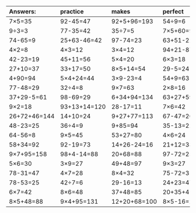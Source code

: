 | Answers: | practice | makes | perfect | ! |
| :--- | :--- | :--- | :--- | :--- |
| 7×5=35 | 92-45=47 | 92+5+96=193 | 54÷9=6 | 59+12=71 | 
| 9÷3=3 | 77-35=42 | 35÷7=5 | 7×5+60=95 | 5×9-1=44 | 
| 74-65=9 | 25+63-46=42 | 97-74=23 | 63+51-22=92 | 8×2+40=56 | 
| 4×2=8 | 4×3=12 | 3×4=12 | 94+21-87=28 | 12÷6=2 | 
| 42-23=19 | 45+11=56 | 5×4=20 | 6×3=18 | 2×6=12 | 
| 27+10=37 | 33+17=50 | 8×5+14=54 | 29-5=24 | 63÷9=7 | 
| 4+90=94 | 5×4+24=44 | 3×9-23=4 | 54+9=63 | 2×2-1=3 | 
| 77-48=29 | 32÷4=8 | 9×7=63 | 2×8=16 | 2×2=4 | 
| 37+29-5=61 | 98-69=29 | 6+34+94=134 | 63+27+59=149 | 51+23+53=127 | 
| 9×2=18 | 93+13+14=120 | 28-17=11 | 7×6=42 | 33+87+56=176 | 
| 26+72+46=144 | 14+10=24 | 9+27+77=113 | 67-47=20 | 96+43-19=120 | 
| 48-23=25 | 36÷4=9 | 9+85=94 | 35-13=22 | 44+95-97=42 | 
| 64-56=8 | 9×5=45 | 53+27=80 | 4×6=24 | 59+10+75=144 | 
| 58+34=92 | 92-19=73 | 14+26-24=16 | 21+12=33 | 1×4=4 | 
| 9×7+95=158 | 98+4-14=88 | 20+68=88 | 97-72=25 | 7×7+87=136 | 
| 5×6=30 | 3×9=27 | 49+48=97 | 9×3=27 | 5×9=45 | 
| 78-31=47 | 4×7=28 | 8×4=32 | 75-72=3 | 6×5-21=9 | 
| 78-53=25 | 42÷7=6 | 29-16=13 | 24+23=47 | 8×6+53=101 | 
| 6×7=42 | 8×6=48 | 37+48=85 | 20+35+4=59 | 7×9+11=74 | 
| 8×5+48=88 | 9×4+95=131 | 12+20+68=100 | 8×5-16=24 | 2×5=10 | 
